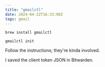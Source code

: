 ```yaml
---
title: "gmailctl"
date: 2024-04-22T16:33:00Z
tags: gmail
---
```


```
brew install gmailctl
```

```
gmailctl init
```

Follow the instructions; they're kinda involved.

I saved the client token JSON in Bitwarden.
